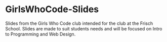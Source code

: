 # GirlsWhoCode-Slides
Slides from the Girls Who Code club intended for the club at the Frisch School.
Slides are made to suit students needs and will be focused on Intro to Programming and Web Design.

